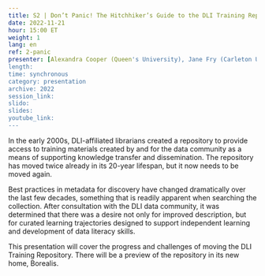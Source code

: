 ```yaml
---
title: S2 | Don’t Panic! The Hitchhiker’s Guide to the DLI Training Repository
date: 2022-11-21
hour: 15:00 ET
weight: 1
lang: en
ref: 2-panic
presenter: [Alexandra Cooper (Queen's University), Jane Fry (Carleton University), Chantal Ripp (University of Ottawa), Sandra Sawchuk (Mount Saint Vincent University), Margaret Vail (St. Francis Xavier University)]
length:
time: synchronous
category: presentation
archive: 2022
session_link:
slido:
slides:
youtube_link:
---
```

In the early 2000s, DLI-affiliated librarians created a repository to provide access to training materials created by and for the data community as a means of supporting knowledge transfer and dissemination. The repository has moved twice already in its 20-year lifespan, but it now needs to be moved again. <!--more-->

Best practices in metadata for discovery have changed dramatically over the last few decades, something that is readily apparent when searching the collection. After consultation with the DLI data community, it was determined that there was a desire not only for improved description, but for curated learning trajectories designed to support independent learning and development of data literacy skills.

This presentation will cover the progress and challenges of moving the DLI Training Repository. There will be a preview of the repository in its new home, Borealis.
